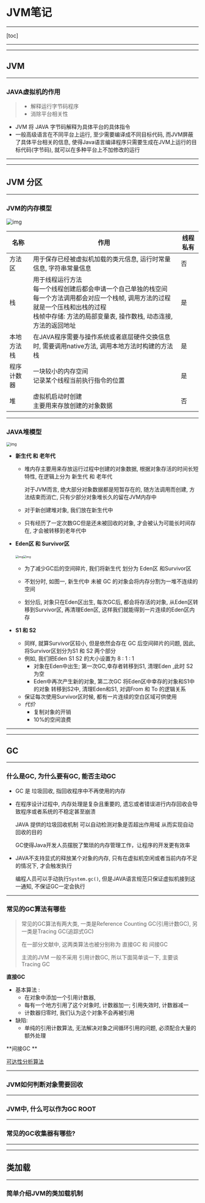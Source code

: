 # JVM笔记 #

---

[toc]

---

---

## JVM ##

---

### JAVA虚拟机的作用 ###

> - 解释运行字节码程序
> - 消除平台相关性

- JVM 将 JAVA 字节码解释为具体平台的具体指令
- 一般高级语言在不同平台上运行, 至少需要编译成不同目标代码, 而JVM屏蔽了具体平台相关的信息, 使得Java语言编译程序只需要生成在JVM上运行的目标代码(字节码), 就可以在多种平台上不加修改的运行

---

---

## JVM 分区 ##

---

### JVM的内存模型 ###

![img](ref/v2-eed680ab8fb4038468b36847cf6e9675_720w.jpg)



| 名称       | 作用                                                         | 线程私有 |
| ---------- | ------------------------------------------------------------ | -------- |
| 方法区     | 用于保存已经被虚拟机加载的类元信息, 运行时常量信息, 字符串常量信息 | 否       |
| 栈         | 用于线程运行方法<br>        每一个线程创建后都会申请一个自己单独的栈空间<br>        每一个方法调用都会对应一个栈帧, 调用方法的过程就是一个压栈和出栈的过程<br>                栈帧中存储: 方法的局部变量表, 操作数栈, 动态连接, 方法的返回地址 | 是       |
| 本地方法栈 | 在JAVA程序需要与操作系统或者底层硬件交换信息时, 需要调用native方法, 调用本地方法时构建的方法栈 | 是       |
| 程序计数器 | 一块较小的内存空间<br>记录某个线程当前执行指令的位置         | 是       |
| 堆         | 虚拟机启动时创建<br>主要用来存放创建的对象数据               | 否       |

---

### JAVA堆模型 ###

<img src="ref/v2-d1878a336726adbd7a33f877909fdf80_720w.jpg" alt="img" style="zoom:67%;" />

- **新生代 和 老年代**

    - 堆内存主要用来存放运行过程中创建的对象数据, 根据对象存活的时间长短特性, 在逻辑上分为 新生代 和 老年代

        对于JVM而言, 绝大部分对象数据都是短暂存在的, 随方法调用而创建, 方法结束而消亡, 只有少部分对象堆长久的留在JVM内存中

    - 对于新创建堆对象, 我们放在新生代中

    - 只有经历了一定次数GC但是还未被回收的对象, 才会被认为可能长时间存在, 才会被转移到老年代中

        

- **Eden区 和  Survivor区**

    ​	<img src="ref/v2-7c8d60af0215cfc6d5ef92613ed636f1_720w.jpg" alt="img" style="zoom: 50%;" /><img src="ref/v2-e65c384d5bb881517ffa4736c83cff26_720w.jpg" alt="img" style="zoom:50%;" />

    - 为了减少GC后的空间碎片, 我们将新生代 划分为 Eden区 和Survivor区

    - 不划分时, 如图一, 新生代中 未被 GC 的对象会将内存分割为一堆不连续的空间

    - 划分后, 对象只在Eden区出生, 每次GC后, 都会将存活的对象, 从Eden区转移到Survivor区, 再清理Eden区, 这样我们就能得到一片连续的Eden区内存

        

- **S1 和 S2**

    - 同样, 就算Survivor区较小, 但是依然会存在 GC 后空间碎片的问题, 因此, 将Survivor区划分为S1 和 S2 两个部分
    - 例如, 我们把Eden S1 S2 的大小设置为 8 : 1 : 1
        - 对象在Eden中出生; 第一次GC,幸存者转移到S1, 清理Eden ,此时 S2 为空
        - Eden中再次产生新的对象, 第二次GC 将Eden区中幸存的对象和S1中的对象 转移到S2中, 清理Eden和S1, 对调From 和 To 的逻辑关系
    - 保证每次使用Survivor区时候, 都有一片连续的空白区域可供使用
    - *代价*
        - 复制对象的开销
        - 10%的空间浪费

---

---

## GC ##

---

### 什么是GC, 为什么要有GC, 能否主动GC ##

- GC 是 垃圾回收, 指回收程序中不再使用的内存

    

- 在程序设计过程中, 内存处理是复杂且重要的, 遗忘或者错误进行内存回收会导致程序或者系统的不稳定甚至崩溃

    JAVA 提供的垃圾回收机制 可以自动检测对象是否超出作用域 从而实现自动回收的目的

    GC使得Java开发人员摆脱了繁琐的内存管理工作，让程序的开发更有效率

    

- JAVA不支持显式的释放某个对象的内存, 只有在虚拟机空闲或者当前内存不足的情况下, 才会触发执行

    编程人员可以手动执行```System.gc()```, 但是JAVA语言规范只保证虚拟机接到这一通知, 不保证GC一定会执行

---

### 常见的GC算法有哪些 ###

> 常见的GC算法有两大类, 一类是Reference Counting GC(引用计数GC), 另一类是Tracing GC(追踪式GC)
>
> 在一部分文献中, 这两类算法也被分别称为 直接GC 和 间接GC
>
> 主流的JVM 一般不采用 引用计数GC, 所以下面简单谈一下, 主要谈 Tracing GC



**直接GC**

- 基本算法 :
    -  在对象中添加一个引用计数器,
    -  每有一个地方引用了这个对象时, 计数器加一; 引用失效时, 计数器减一
    - 计数器归零时, 我们认为这个对象不会再被引用
- 缺陷:
    - 单纯的引用计数算法, 无法解决对象之间循环引用的问题, 必须配合大量的额外处理



**间接GC **

[可达性分析算法]()

---

### JVM如何判断对象需要回收 ##

---

### JVM中, 什么可以作为GC ROOT ###

---

### 常见的GC收集器有哪些? ###

---

---

## 类加载 ##

---

### 简单介绍JVM的类加载机制 ###

